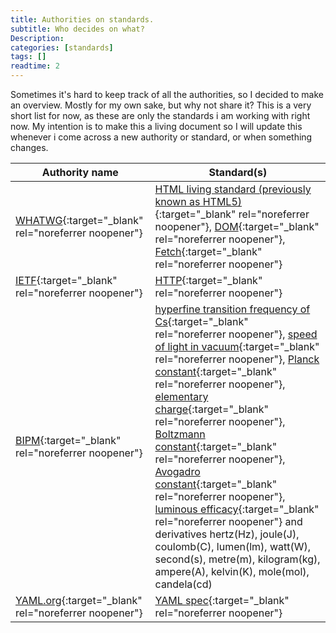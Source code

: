 ```yaml
---
title: Authorities on standards.
subtitle: Who decides on what?
Description:
categories: [standards]
tags: []
readtime: 2
---
```


Sometimes it's hard to keep track of all the authorities, so I decided to make an overview. Mostly for my own sake, but why not share it? This is a very short list for now, as these are only the standards i am working with right now. My intention is to make this a living document so I will update this whenever i come across a new authority or standard, or when something changes.   

| Authority name | Standard(s) |
|---|---|
| [WHATWG](https://spec.whatwg.org/){:target="_blank" rel="noreferrer noopener"} | [HTML living standard (previously known as HTML5)](https://html.spec.whatwg.org/multipage/){:target="_blank" rel="noreferrer noopener"}, [DOM](https://dom.spec.whatwg.org/){:target="_blank" rel="noreferrer noopener"}, [Fetch](https://fetch.spec.whatwg.org/){:target="_blank" rel="noreferrer noopener"} |
| [IETF](https://www.ietf.org/){:target="_blank" rel="noreferrer noopener"} | [HTTP](https://tools.ietf.org/html/rfc7231){:target="_blank" rel="noreferrer noopener"} |
| [BIPM](https://www.bipm.org){:target="_blank" rel="noreferrer noopener"} | [hyperfine transition frequency of Cs](https://www.bipm.org/en/measurement-units/){:target="_blank" rel="noreferrer noopener"}, [speed of light in vacuum](https://www.bipm.org/en/measurement-units/){:target="_blank" rel="noreferrer noopener"}, [Planck constant](https://www.bipm.org/en/measurement-units/){:target="_blank" rel="noreferrer noopener"}, [elementary charge](https://www.bipm.org/en/measurement-units/){:target="_blank" rel="noreferrer noopener"}, [Boltzmann constant](https://www.bipm.org/en/measurement-units/){:target="_blank" rel="noreferrer noopener"}, [Avogadro constant](https://www.bipm.org/en/measurement-units/){:target="_blank" rel="noreferrer noopener"}, [luminous efficacy](https://www.bipm.org/en/measurement-units/){:target="_blank" rel="noreferrer noopener"} and derivatives hertz(Hz), joule(J), coulomb(C), lumen(lm), watt(W), second(s), metre(m), kilogram(kg), ampere(A), kelvin(K), mole(mol), candela(cd) |
|[YAML.org](https://yaml.org){:target="_blank" rel="noreferrer noopener"}|[YAML spec](https://yaml.org/spec/1.2/spec.html){:target="_blank" rel="noreferrer noopener"}|
